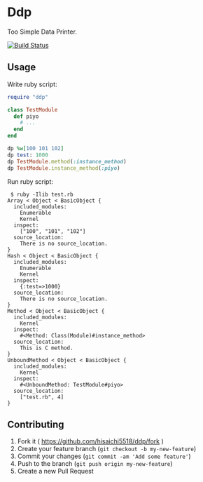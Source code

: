# Ddp

Too Simple Data Printer.

[![Build Status](https://travis-ci.org/hisaichi5518/ruby-ddp.svg?branch=master)](https://travis-ci.org/hisaichi5518/ruby-ddp)

## Usage

Write ruby script:

```ruby
require "ddp"

class TestModule
  def piyo
    # ...
  end
end

dp %w[100 101 102]
dp test: 1000
dp TestModule.method(:instance_method)
dp TestModule.instance_method(:piyo)
```

Run ruby script:

```shell
 $ ruby -Ilib test.rb
Array < Object < BasicObject {
  included_modules:
    Enumerable
    Kernel
  inspect:
    ["100", "101", "102"]
  source_location:
    There is no source_location.
}
Hash < Object < BasicObject {
  included_modules:
    Enumerable
    Kernel
  inspect:
    {:test=>1000}
  source_location:
    There is no source_location.
}
Method < Object < BasicObject {
  included_modules:
    Kernel
  inspect:
    #<Method: Class(Module)#instance_method>
  source_location:
    This is C method.
}
UnboundMethod < Object < BasicObject {
  included_modules:
    Kernel
  inspect:
    #<UnboundMethod: TestModule#piyo>
  source_location:
    ["test.rb", 4]
}
```

## Contributing

1. Fork it ( https://github.com/hisaichi5518/ddp/fork )
2. Create your feature branch (`git checkout -b my-new-feature`)
3. Commit your changes (`git commit -am 'Add some feature'`)
4. Push to the branch (`git push origin my-new-feature`)
5. Create a new Pull Request
